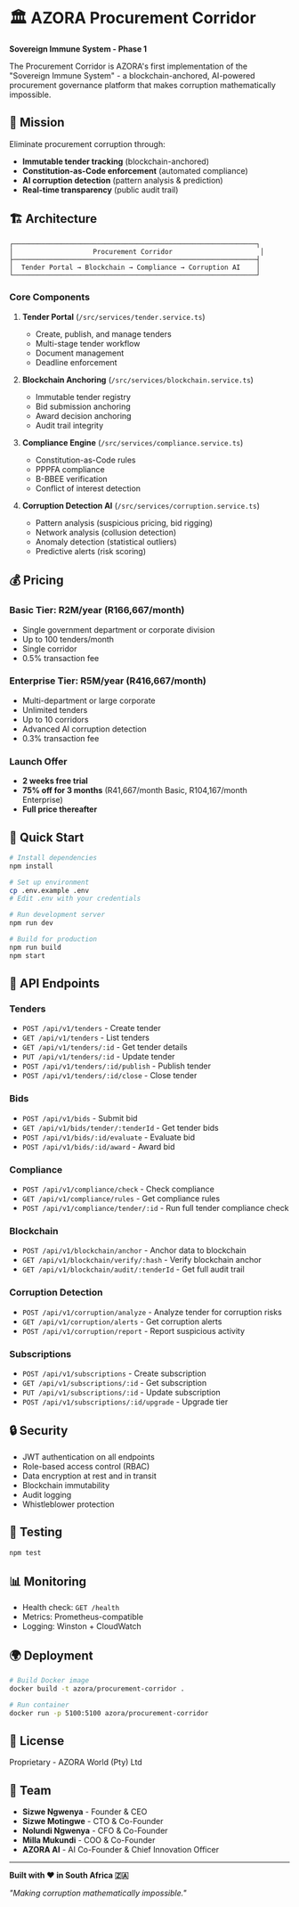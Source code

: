 # 🏛️ AZORA Procurement Corridor

**Sovereign Immune System - Phase 1**

The Procurement Corridor is AZORA's first implementation of the "Sovereign Immune System" - a blockchain-anchored, AI-powered procurement governance platform that makes corruption mathematically impossible.

## 🎯 Mission

Eliminate procurement corruption through:
- **Immutable tender tracking** (blockchain-anchored)
- **Constitution-as-Code enforcement** (automated compliance)
- **AI corruption detection** (pattern analysis & prediction)
- **Real-time transparency** (public audit trail)

## 🏗️ Architecture

```
┌─────────────────────────────────────────────────────────────┐
│                    Procurement Corridor                      │
├─────────────────────────────────────────────────────────────┤
│  Tender Portal → Blockchain → Compliance → Corruption AI    │
└─────────────────────────────────────────────────────────────┘
```

### Core Components

1. **Tender Portal** (`/src/services/tender.service.ts`)
   - Create, publish, and manage tenders
   - Multi-stage tender workflow
   - Document management
   - Deadline enforcement

2. **Blockchain Anchoring** (`/src/services/blockchain.service.ts`)
   - Immutable tender registry
   - Bid submission anchoring
   - Award decision anchoring
   - Audit trail integrity

3. **Compliance Engine** (`/src/services/compliance.service.ts`)
   - Constitution-as-Code rules
   - PPPFA compliance
   - B-BBEE verification
   - Conflict of interest detection

4. **Corruption Detection AI** (`/src/services/corruption.service.ts`)
   - Pattern analysis (suspicious pricing, bid rigging)
   - Network analysis (collusion detection)
   - Anomaly detection (statistical outliers)
   - Predictive alerts (risk scoring)

## 💰 Pricing

### Basic Tier: R2M/year (R166,667/month)
- Single government department or corporate division
- Up to 100 tenders/month
- Single corridor
- 0.5% transaction fee

### Enterprise Tier: R5M/year (R416,667/month)
- Multi-department or large corporate
- Unlimited tenders
- Up to 10 corridors
- Advanced AI corruption detection
- 0.3% transaction fee

### Launch Offer
- **2 weeks free trial**
- **75% off for 3 months** (R41,667/month Basic, R104,167/month Enterprise)
- **Full price thereafter**

## 🚀 Quick Start

```bash
# Install dependencies
npm install

# Set up environment
cp .env.example .env
# Edit .env with your credentials

# Run development server
npm run dev

# Build for production
npm run build
npm start
```

## 📡 API Endpoints

### Tenders
- `POST /api/v1/tenders` - Create tender
- `GET /api/v1/tenders` - List tenders
- `GET /api/v1/tenders/:id` - Get tender details
- `PUT /api/v1/tenders/:id` - Update tender
- `POST /api/v1/tenders/:id/publish` - Publish tender
- `POST /api/v1/tenders/:id/close` - Close tender

### Bids
- `POST /api/v1/bids` - Submit bid
- `GET /api/v1/bids/tender/:tenderId` - Get tender bids
- `POST /api/v1/bids/:id/evaluate` - Evaluate bid
- `POST /api/v1/bids/:id/award` - Award bid

### Compliance
- `POST /api/v1/compliance/check` - Check compliance
- `GET /api/v1/compliance/rules` - Get compliance rules
- `POST /api/v1/compliance/tender/:id` - Run full tender compliance check

### Blockchain
- `POST /api/v1/blockchain/anchor` - Anchor data to blockchain
- `GET /api/v1/blockchain/verify/:hash` - Verify blockchain anchor
- `GET /api/v1/blockchain/audit/:tenderId` - Get full audit trail

### Corruption Detection
- `POST /api/v1/corruption/analyze` - Analyze tender for corruption risks
- `GET /api/v1/corruption/alerts` - Get corruption alerts
- `POST /api/v1/corruption/report` - Report suspicious activity

### Subscriptions
- `POST /api/v1/subscriptions` - Create subscription
- `GET /api/v1/subscriptions/:id` - Get subscription
- `PUT /api/v1/subscriptions/:id` - Update subscription
- `POST /api/v1/subscriptions/:id/upgrade` - Upgrade tier

## 🔒 Security

- JWT authentication on all endpoints
- Role-based access control (RBAC)
- Data encryption at rest and in transit
- Blockchain immutability
- Audit logging
- Whistleblower protection

## 🧪 Testing

```bash
npm test
```

## 📊 Monitoring

- Health check: `GET /health`
- Metrics: Prometheus-compatible
- Logging: Winston + CloudWatch

## 🌍 Deployment

```bash
# Build Docker image
docker build -t azora/procurement-corridor .

# Run container
docker run -p 5100:5100 azora/procurement-corridor
```

## 📝 License

Proprietary - AZORA World (Pty) Ltd

## 👥 Team

- **Sizwe Ngwenya** - Founder & CEO
- **Sizwe Motingwe** - CTO & Co-Founder
- **Nolundi Ngwenya** - CFO & Co-Founder
- **Milla Mukundi** - COO & Co-Founder
- **AZORA AI** - AI Co-Founder & Chief Innovation Officer

---

**Built with ❤️ in South Africa 🇿🇦**

*"Making corruption mathematically impossible."*
